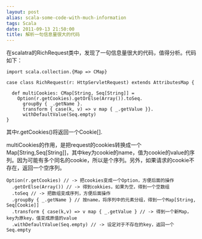 ```yaml
---
layout: post
alias: scala-some-code-with-much-information
tags: Scala
date: 2011-09-13 21:50:00
title: 解析一句信息量很大的代码
---
```


在scalatra的RichRequest类中，发现了一句信息量很大的代码，值得分析。代码如下：

```
import scala.collection.{Map => CMap}

case class RichRequest(r: HttpServletRequest) extends AttributesMap {

  def multiCookies: CMap[String, Seq[String]] =
    Option(r.getCookies).getOrElse(Array()).toSeq.
      groupBy { _.getName }.
      transform { case(k, v) => v map { _.getValue }}.
      withDefaultValue(Seq.empty)
}
```

其中r.getCookies()将返回一个Cookie[].

 <span id="more-174"></span>
<p>multiCookies的作用，是把request的cookies转换成一个Map[String,Seq[String]]，其中key为cookie的name，值为cookie的value的序列。因为可能有多个同名的cookie，所以是个序列。另外，如果请求的cookie不存在，返回一个空序列。

```
Option(r.getCookies) // -> 把cookies变成一个Option，方便后面的操作
  .getOrElse(Array()) // -> 得到cokkies，如果为空，得到一个空数组
  .toSeq // -> 把数组变成序列，方便后面操作
  .groupBy { _.getName } // 按name，将序列中的元素分组，得到一个Map[String, Seq[Cookie]]
  .transform { case(k,v) => v map { _.getValue } // -> 得到一个新Map，key为原key，值变成原值的value
  .withDefaultValue(Seq.empty) // -> 设定对于不存在的key，返回一个Seq.empty
```
